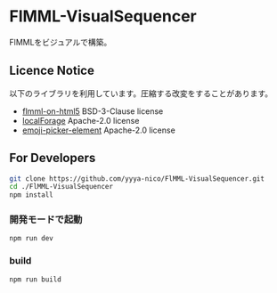 # FlMML-VisualSequencer
FlMMLをビジュアルで構築。

## Licence Notice
以下のライブラリを利用しています。圧縮する改変をすることがあります。

* [flmml-on-html5](https://github.com/argentum384/flmml-on-html5) BSD-3-Clause license
* [localForage](https://github.com/localForage/localForage) Apache-2.0 license
* [emoji-picker-element](https://github.com/nolanlawson/emoji-picker-element/) Apache-2.0 license

## For Developers
```sh
git clone https://github.com/yyya-nico/FlMML-VisualSequencer.git
cd ./FlMML-VisualSequencer
npm install
```

### 開発モードで起動
```
npm run dev
```

### build
```
npm run build
```